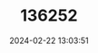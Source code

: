 ---
title: "136252"
category: "Calomyscus grandis"
draft: false
date: 2024-02-22 13:03:51
languages:
  English: ["Noble Brush-tailed Mouse", "Noble Calomyscus"]
  German: ["Edelmaushamster"]
---